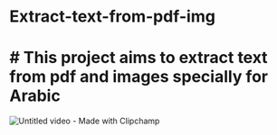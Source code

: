 ﻿# Extract-text-from-pdf-img

# # This project aims to extract text from pdf and images specially for Arabic

![Untitled video - Made with Clipchamp](https://github.com/Lama-Aldhafeeri/Extract-text-/assets/84765301/5fb04766-1b46-4ac8-b55c-42a50e51ee6a)

